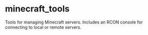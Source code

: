 minecraft_tools
===============

Tools for managing Minecraft servers. Includes an RCON console for connecting
to local or remote servers.
